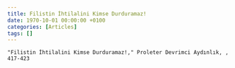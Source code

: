 ```yaml
---
title: Filistin İhtilalini Kimse Durduramaz!
date: 1970-10-01 00:00:00 +0100
categories: [Articles]
tags: []
---
```


```"Filistin İhtilalini Kimse Durduramaz!," Proleter Devrimci Aydınlık, , 417-423```


